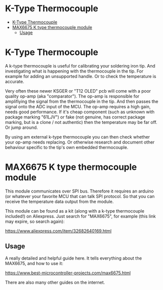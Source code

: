 # K-Type Thermocouple

<!-- MarkdownTOC -->

* [K-Type Thermocouple](#k-type-thermocouple)
* [MAX6675 K type thermocouple module](#max6675-k-type-thermocouple-module)
	* [Usage](#usage)

<!-- /MarkdownTOC -->

<a id="k-type-thermocouple"></a>
# K-Type Thermocouple

A k-type thermocouple is useful for calibrating your soldering iron tip. And investigating what is happening with the thermocouple in the tip. For example for adding an unsupported handle. Or to check the temperature is accurate.

Very often these newer KSGER or "T12 OLED" pcb will come with a poor quality op-amp (aka "comparator"). The op-amp is responsible for amplifiying the signal from the thermocouple in the tip. And then passes the signal onto the ADC input of the MCU.  The op-amp requires a high gain, needs good performance.  If it's cheap component (such as unknown with package marking "61LJV") or fake (not genuine, has correct package marking, but is a clone / not authentic) then the temperature may be far off. Or jump around.

By using am external k-type thermocouple you can then check whether your op-amp needs replacing. Or otherwise research and document other behaviour specific to the tip's own embedded thermocouple.


<a id="max6675-k-type-thermocouple-module"></a>
# MAX6675 K type thermocouple module

This module communicates over SPI bus. Therefore it requires an arduino (or whatever your favorite MCU that can talk SPI protocol. So that you can receive the temperature data output from the module.

This module can be found as a kit (along with a k-type thermocouple included!) on Aliexpress. Just search for "MAX6675", for example (this link may expire, so search again):

https://www.aliexpress.com/item/32682640169.html


<a id="usage"></a>
## Usage

A really detailed and helpful guide here. It tells everything about the MAX6675, and how to use it:

https://www.best-microcontroller-projects.com/max6675.html

There are also many other guides on the internet.



